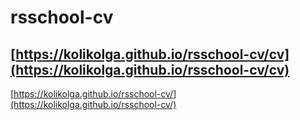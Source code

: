 # rsschool-cv

[https://kolikolga.github.io/rsschool-cv/cv](https://kolikolga.github.io/rsschool-cv/cv)
---
[https://kolikolga.github.io/rsschool-cv/](https://kolikolga.github.io/rsschool-cv/)
